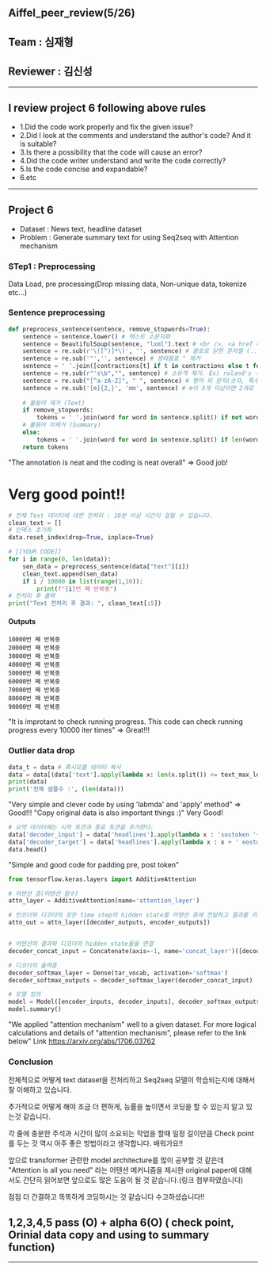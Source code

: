 ## Aiffel_peer_review(5/26)
## Team : 심재형
## Reviewer : 김신성
-----------------------------------------------------------------------
## I review project 6 following above rules
- 1.Did the code work properly and fix the given issue?
- 2.Did I look at the comments and understand the author's code? And it is suitable?
- 3.Is there a possibility that the code will cause an error?
- 4.Did the code writer understand and write the code correctly?
- 5.Is the code concise and expandable?
- 6.etc
-----------------------------------------------------------------------
## Project 6
- Dataset : News text, headline dataset
- Problem : Generate summary text for using Seq2seq with Attention mechanism

### STep1 : Preprocessing 

   Data Load, pre processing(Drop missing data, Non-unique data, tokenize etc...)
   
### Sentence preprocessing
```python
def preprocess_sentence(sentence, remove_stopwords=True):
    sentence = sentence.lower() # 텍스트 소문자화
    sentence = BeautifulSoup(sentence, "lxml").text # <br />, <a href = ...> 등의 html 태그 제거
    sentence = re.sub(r'\([^)]*\)', '', sentence) # 괄호로 닫힌 문자열 (...) 제거 Ex) my husband (and myself!) for => my husband for
    sentence = re.sub('"','', sentence) # 쌍따옴표 " 제거
    sentence = ' '.join([contractions[t] if t in contractions else t for t in sentence.split(" ")]) # 약어 정규화
    sentence = re.sub(r"'s\b","", sentence) # 소유격 제거. Ex) roland's -> roland
    sentence = re.sub("[^a-zA-Z]", " ", sentence) # 영어 외 문자(숫자, 특수문자 등) 공백으로 변환
    sentence = re.sub('[m]{2,}', 'mm', sentence) # m이 3개 이상이면 2개로 변경. Ex) ummmmmmm yeah -> umm yeah
    
    # 불용어 제거 (Text)
    if remove_stopwords:
        tokens = ' '.join(word for word in sentence.split() if not word in stopwords.words('english') if len(word) > 1)
    # 불용어 미제거 (Summary)
    else:
        tokens = ' '.join(word for word in sentence.split() if len(word) > 1)
    return tokens
```
"The annotation is neat and the coding is neat overall" => Good job!


# Verg good point!!
```python
# 전체 Text 데이터에 대한 전처리 : 10분 이상 시간이 걸릴 수 있습니다. 
clean_text = []
# 인덱스 초기화
data.reset_index(drop=True, inplace=True)

# [[YOUR CODE]]
for i in range(0, len(data)):
    sen_data = preprocess_sentence(data["text"][i])
    clean_text.append(sen_data)
    if i / 10000 in list(range(1,10)):
        print(f"{i}번 째 반복중")
# 전처리 후 출력
print("Text 전처리 후 결과: ", clean_text[:5])
```
#### Outputs
```
10000번 째 반복중
20000번 째 반복중
30000번 째 반복중
40000번 째 반복중
50000번 째 반복중
60000번 째 반복중
70000번 째 반복중
80000번 째 반복중
90000번 째 반복중
```

"It is improtant to check running progress. This code can check running progress every 10000 iter times" =>  Great!!!

### Outlier data drop
```python
data_t = data # 혹시모를 데이터 복사
data = data[(data['text'].apply(lambda x: len(x.split()) <= text_max_len)) & (data['headlines'].apply(lambda x: len(x.split()) <= headlines_max_len))]
print(data)
print('전체 샘플수 :', (len(data)))
  ```
"Very simple and clever code by using 'labmda' and 'apply' method" => Good!!!
"Copy original data is also important things :)" Very Good!
 
```python
# 요약 데이터에는 시작 토큰과 종료 토큰을 추가한다.
data['decoder_input'] = data['headlines'].apply(lambda x : 'sostoken '+ x)
data['decoder_target'] = data['headlines'].apply(lambda x : x + ' eostoken')
data.head()
  ```
 "Simple and good code for padding pre, post token"
 
```python
from tensorflow.keras.layers import AdditiveAttention

# 어텐션 층(어텐션 함수)
attn_layer = AdditiveAttention(name='attention_layer')

# 인코더와 디코더의 모든 time step의 hidden state를 어텐션 층에 전달하고 결과를 리턴
attn_out = attn_layer([decoder_outputs, encoder_outputs])


# 어텐션의 결과와 디코더의 hidden state들을 연결
decoder_concat_input = Concatenate(axis=-1, name='concat_layer')([decoder_outputs, attn_out])

# 디코더의 출력층
decoder_softmax_layer = Dense(tar_vocab, activation='softmax')
decoder_softmax_outputs = decoder_softmax_layer(decoder_concat_input)

# 모델 정의
model = Model([encoder_inputs, decoder_inputs], decoder_softmax_outputs)
model.summary()
```
"We applied "attention mechanism" well to a given dataset. For more logical calculations and details of "attention mechanism", please refer to the link below"
Link
https://arxiv.org/abs/1706.03762



### Conclusion

전체적으로 어떻게 text dataset을 전처리하고 Seq2seq 모델이 학습되는지에 대해서 잘 이해하고 있습니다.

추가적으로 어떻게 해야 조금 더 편하게, 능률을 높이면서 코딩을 할 수 있는지 알고 있는것 같습니다. 

각 줄에 충분한 주석과 시간이 많이 소요되는 작업을 할때 일정 길이만큼 Check point를 두는 것 역시 아주 좋은 방법이라고 생각합니다. 배워가요!!

앞으로 transformer 관련한 model architecture를 많이 공부할 것 같은데 "Attention is all you need" 라는 어텐션 메커니즘을 제시한 original paper에 대해서도 간단히 읽어보면 앞으로도 많은 도움이 될 것 같습니다.(링크 첨부하였습니다)

점점 더 간결하고 똑똑하게 코딩하시는 것 같습니다 수고하셨습니다!!


## 1,2,3,4,5 pass (O) + alpha 6(O) ( check point, Orinial data copy and using to summary function)  
-----------------------------------------------------------------------
